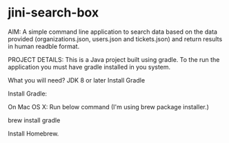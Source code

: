 # jini-search-box

AIM:
A simple command line application to search data based on the data provided (organizations.json, users.json and tickets.json) and return results in human readble format.

PROJECT DETAILS:
This is a Java project built using gradle. To the run the application you must have gradle installed in you system. 

What you will need? 
JDK 8 or later
Install Gradle

Install Gradle: 

On Mac OS X: Run below command (I'm using brew package installer.)

brew install gradle

Install Homebrew. 

